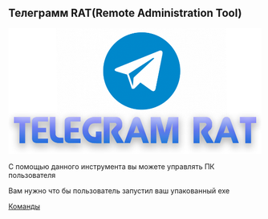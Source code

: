 <h2>Телеграмм RAT(Remote Administration Tool)</h2>

<img src='logo telegram.png'></img>

<p>С помощью данного инструмента вы можете управлять ПК пользователя</p>

<p>Вам нужно что бы пользователь запустил ваш упакованный exe</p>

<a href='https://github.com/Nixwares/PC-management-via-telegram-bot/tree/master/readme/en'>Команды</a>

